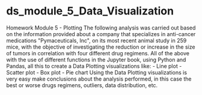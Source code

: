 # ds_module_5_Data_Visualization
Homework Module 5 - Plotting
    The following analysis was carried out based on the information provided about a company that specializes in anti-cancer medications "Pymaceuticals, Inc", on its most recent animal study in 259 mice, with the objective of investigating the reduction or increase in the size of tumors in correlation with four different drug regimens. 
    All of the above with the use of different functions in the Jupyter book, using Python and Pandas, all this to create a Data Plotting visualizations like:
        - Line plot
        - Scatter plot
        - Box plot
        - Pie chart
    Using the Data Plotting visualizations is very easy make conclusions about the analysis performed, in this case the best or worse drugs regimens, outliers, data distribution, etc.
